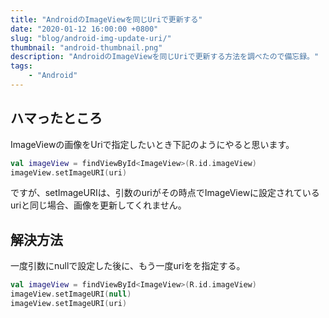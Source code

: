 ```yaml
---
title: "AndroidのImageViewを同じUriで更新する"
date: "2020-01-12 16:00:00 +0800"
slug: "blog/android-img-update-uri/"
thumbnail: "android-thumbnail.png"
description: "AndroidのImageViewを同じUriで更新する方法を調べたので備忘録。"
tags:
    - "Android"
---
```


## ハマったところ

ImageViewの画像をUriで指定したいとき下記のようにやると思います。

```kotlin
val imageView = findViewById<ImageView>(R.id.imageView)
imageView.setImageURI(uri)
```

ですが、setImageURIは、引数のuriがその時点でImageViewに設定されているuriと同じ場合、画像を更新してくれません。


## 解決方法

一度引数にnullで設定した後に、もう一度uriをを指定する。

```kotlin
val imageView = findViewById<ImageView>(R.id.imageView)
imageView.setImageURI(null)
imageView.setImageURI(uri)
```